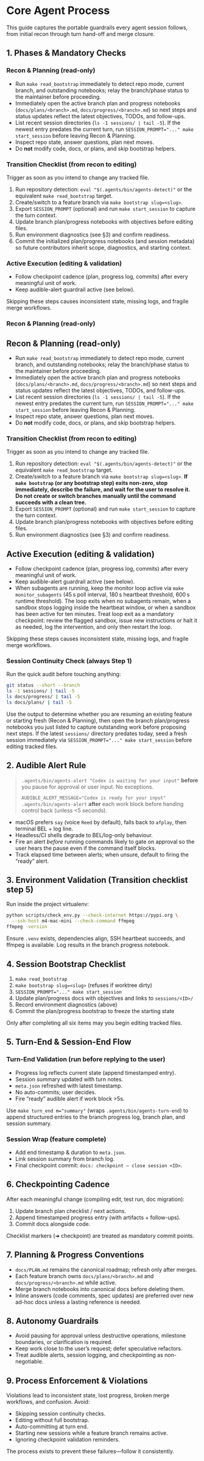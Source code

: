 # Core Agent Process

This guide captures the portable guardrails every agent session follows, from
initial recon through turn hand-off and merge closure.

## 1. Phases & Mandatory Checks

### Recon & Planning (read-only)
- Run `make read_bootstrap` immediately to detect repo mode, current branch, and outstanding notebooks; relay the branch/phase status to the maintainer before proceeding.
- Immediately open the active branch plan and progress notebooks (`docs/plans/<branch>.md`, `docs/progress/<branch>.md`) so next steps and status updates reflect the latest objectives, TODOs, and follow-ups.
- List recent session directories (`ls -1 sessions/ | tail -5`). If the newest entry predates the current turn, run `SESSION_PROMPT="..." make start_session` before leaving Recon & Planning.
- Inspect repo state, answer questions, plan next moves.
- Do **not** modify code, docs, or plans, and skip bootstrap helpers.

### Transition Checklist (from recon to editing)
Trigger as soon as you intend to change any tracked file.
1. Run repository detection: `eval "$(.agents/bin/agents-detect)"` or the equivalent `make read_bootstrap` target.
2. Create/switch to a feature branch via `make bootstrap slug=<slug>`.
3. Export `SESSION_PROMPT` (optional) and run `make start_session` to capture the turn context.
4. Update branch plan/progress notebooks with objectives before editing files.
5. Run environment diagnostics (see §3) and confirm readiness.
6. Commit the initialized plan/progress notebooks (and session metadata) so future contributors inherit scope, diagnostics, and starting context.

### Active Execution (editing & validation)
- Follow checkpoint cadence (plan, progress log, commits) after every meaningful unit of work.
- Keep audible-alert guardrail active (see below).

Skipping these steps causes inconsistent state, missing logs, and fragile merge workflows.


### Recon & Planning (read-only)

## Recon & Planning (read-only)
- Run `make read_bootstrap` immediately to detect repo mode, current branch, and outstanding notebooks; relay the branch/phase status to the maintainer before proceeding.
- Immediately open the active branch plan and progress notebooks (`docs/plans/<branch>.md`, `docs/progress/<branch>.md`) so next steps and status updates reflect the latest objectives, TODOs, and follow-ups.
- List recent session directories (`ls -1 sessions/ | tail -5`). If the newest entry predates the current turn, run `SESSION_PROMPT="..." make start_session` before leaving Recon & Planning.
- Inspect repo state, answer questions, plan next moves.
- Do **not** modify code, docs, or plans, and skip bootstrap helpers.

### Transition Checklist (from recon to editing)
Trigger as soon as you intend to change any tracked file.
1. Run repository detection: `eval "$(.agents/bin/agents-detect)"` or the
   equivalent `make read_bootstrap` target.
2. Create/switch to a feature branch via `make bootstrap slug=<slug>`. **If `make bootstrap` (or any bootstrap step) exits non-zero, stop immediately, describe the failure, and wait for the user to resolve it. Do not create or switch branches manually until the command succeeds with a clean tree.**
3. Export `SESSION_PROMPT` (optional) and run `make start_session` to capture the
   turn context.
4. Update branch plan/progress notebooks with objectives before editing files.
5. Run environment diagnostics (see §3) and confirm readiness.

## Active Execution (editing & validation)
- Follow checkpoint cadence (plan, progress log, commits) after every meaningful
  unit of work.
- Keep audible-alert guardrail active (see below).
- When subagents are running, keep the monitor loop active via
  `make monitor_subagents` (45 s poll interval, 180 s heartbeat threshold,
  600 s runtime threshold). The loop exits when no subagents remain, when a sandbox
  stops logging inside the heartbeat window, or when a sandbox has been active for
  ten minutes. Treat loop exit as a mandatory checkpoint: review the flagged sandbox,
  issue new instructions or halt it as needed, log the intervention, and only then restart the loop.

Skipping these steps causes inconsistent state, missing logs, and fragile merge
workflows.

### Session Continuity Check (always Step 1)
Run the quick audit before touching anything:
```bash
git status --short --branch
ls -1 sessions/ | tail -5
ls docs/progress/ | tail -5
ls docs/plans/ | tail -5
```
Use the output to determine whether you are resuming an existing feature or
starting fresh (Recon & Planning), then open the branch plan/progress notebooks
you just listed to capture outstanding work before proposing next steps. If the
latest `sessions/` directory predates today, seed a fresh session immediately via
`SESSION_PROMPT="..." make start_session` before editing tracked files.

## 2. Audible Alert Rule
> `.agents/bin/agents-alert "Codex is waiting for your input"` **before** you
> pause for approval or user input. No exceptions.
>
> `AUDIBLE_ALERT_MESSAGE="Codex is ready for your input" .agents/bin/agents-alert`
> **after** each work block before handing control back (unless <5 seconds).

- macOS prefers `say` (voice `Reed` by default), falls back to `afplay`, then
  terminal BEL + log line.
- Headless/CI shells degrade to BEL/log-only behaviour.
- Fire an alert *before* running commands likely to gate on approval so the user
  hears the pause even if the command itself blocks.
- Track elapsed time between alerts; when unsure, default to firing the “ready”
  alert.

## 3. Environment Validation (Transition checklist step 5)
Run inside the project virtualenv:
```bash
python scripts/check_env.py --check-internet https://pypi.org \
  --ssh-host m4-mac-mini --check-command ffmpeg
ffmpeg -version
```
Ensure `.venv` exists, dependencies align, SSH heartbeat succeeds, and ffmpeg is
available. Log results in the branch progress notebook.

## 4. Session Bootstrap Checklist
1. `make read_bootstrap`
2. `make bootstrap slug=<slug>` (refuses if worktree dirty)
3. `SESSION_PROMPT="..." make start_session`
4. Update plan/progress docs with objectives and links to `sessions/<ID>/`
5. Record environment diagnostics (above)
6. Commit the plan/progress bootstrap to freeze the starting state

Only after completing all six items may you begin editing tracked files.

## 5. Turn-End & Session-End Flow

### Turn-End Validation (run before replying to the user)
- Progress log reflects current state (append timestamped entry).
- Session summary updated with turn notes.
- `meta.json` refreshed with latest timestamp.
- No auto-commits; user decides.
- Fire “ready” audible alert if work block >5s.

Use `make turn_end m="summary"` (wraps `.agents/bin/agents-turn-end`) to append
structured entries to the branch progress log, branch plan, and session summary.

### Session Wrap (feature complete)
- Add end timestamp & duration to `meta.json`.
- Link session summary from branch log.
- Final checkpoint commit: `docs: checkpoint – close session <ID>`.

## 6. Checkpointing Cadence
After each meaningful change (compiling edit, test run, doc migration):
1. Update branch plan checklist / next actions.
2. Append timestamped progress entry (with artifacts + follow-ups).
3. Commit docs alongside code.

Checklist markers (➜ checkpoint) are treated as mandatory commit points.

## 7. Planning & Progress Conventions
- `docs/PLAN.md` remains the canonical roadmap; refresh only after merges.
- Each feature branch owns `docs/plans/<branch>.md` and
  `docs/progress/<branch>.md` while active.
- Merge branch notebooks into canonical docs before deleting them.
- Inline answers (code comments, spec updates) are preferred over new ad-hoc docs
  unless a lasting reference is needed.

## 8. Autonomy Guardrails
- Avoid pausing for approval unless destructive operations, milestone
  boundaries, or clarification is required.
- Keep work close to the user’s request; defer speculative refactors.
- Treat audible alerts, session logging, and checkpointing as non-negotiable.

## 9. Process Enforcement & Violations
Violations lead to inconsistent state, lost progress, broken merge workflows, and
confusion. Avoid:
- Skipping session continuity checks.
- Editing without full bootstrap.
- Auto-committing at turn end.
- Starting new sessions while a feature branch remains active.
- Ignoring checkpoint validation reminders.

The process exists to prevent these failures—follow it consistently.
